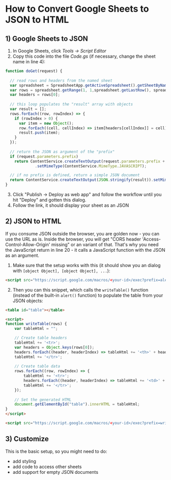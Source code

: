 # How to Convert Google Sheets to JSON to HTML

## 1) Google Sheets to JSON

1. In Google Sheets, click _Tools -> Script Editor_
1. Copy this code into the file _Code.gs_ (if necessary, change the sheet name in line 4):
```javascript
function doGet(request) {
  
  // read rows and headers from the named sheet
  var spreadsheet = SpreadsheetApp.getActiveSpreadsheet().getSheetByName('Sheet1');
  var rows = spreadsheet.getRange(1, 1,spreadsheet.getLastRow(), spreadsheet.getLastColumn()).getValues();
  var headers = rows[0];
  
  // this loop populates the "result" array with objects 
  var result = [];
  rows.forEach((row, rowIndex) => {
    if (rowIndex > 0) { 
      var item = new Object();
      row.forEach((cell, cellIndex) => item[headers[cellIndex]] = cell);
      result.push(item);           
    }
  });
  
  // return the JSON as argument of the "prefix"
  if (request.parameters.prefix)
    return ContentService.createTextOutput(request.parameters.prefix + '(' + JSON.stringify(result) + ')')
             .setMimeType(ContentService.MimeType.JAVASCRIPT);

  // if no prefix is defined, return a simple JSON document
  return ContentService.createTextOutput(JSON.stringify(result)).setMimeType(ContentService.MimeType.JSON);
} 
```
3. Click "Publish -> Deploy as web app" and follow the workflow until you hit "Deploy" and gotten this dialog.
1. Follow the link, it should display your sheet as an JSON



## 2) JSON to HTML

If you consume JSON outside the browser, you are golden now - you can use the URL as is. Inside the browser, you will get "CORS header 'Access-Control-Allow-Origin' missing" or an variant of that. That's why you need the JavaScript return in line 20 - it calls a JavaScript function with the JSON as an argument.

1. Make sure that the setup works with this (it should show you an dialog with `[object Object], [object Object], ...`):
```html
<script src="https://script.google.com/macros/<your-id>/exec?prefix=alert"></script>
```
2. Then you can this snippet, which calls the `writeTable()` function  (instead of the built-in `alert()` function) to populate the table from your JSON objects:
```html
<table id="table"></table>

<script>
function writeTable(rows) {
    var tableHtml = "";

    // Create table headers
    tableHtml += '<tr>';	
    var headers = Object.keys(rows[0]);
    headers.forEach((header, headerIndex) => tableHtml += '<th>' + header + '</th>');
    tableHtml += '</tr>';	
  
    // Create table data
    rows.forEach((row, rowIndex) => {
        tableHtml += '<tr>';
        headers.forEach((header, headerIndex) => tableHtml += '<td>' + row[header] + '</td>');
        tableHtml += '</tr>'; 
    });
        
    // Set the generated HTML 
    document.getElementById("table").innerHTML = tableHtml;
}
</script>

<script src="https://script.google.com/macros/<your-id>/exec?prefix=writeTable"></script>
```



## 3) Customize

This is the basic setup, so you might need to do:

- add styling
- add code to access other sheets
- add support for empty JSON documents
